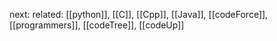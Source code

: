 
next: 
related: [[python]], [[C]], [[Cpp]], [[Java]], [[codeForce]], [[programmers]], [[codeTree]], [[codeUp]]

